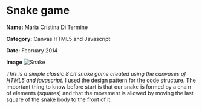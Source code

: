 # Snake game
**Name:** Maria Cristina Di Termine

**Category:** Canvas HTML5 and Javascript

**Date:** February 2014

**Image**
![Snake](https://raw.githubusercontent.com/Mariacristina88/Snake-game/master/img/snake.png)

_This is a simple classic 8 bit snake game created using the canvases of HTML5 and javascript._
I used the design pattern for the code structure. The important thing to know before start is that our snake is formed by a chain of elements (squares) and that the movement is allowed by moving the last square of the snake body to the front of it.
